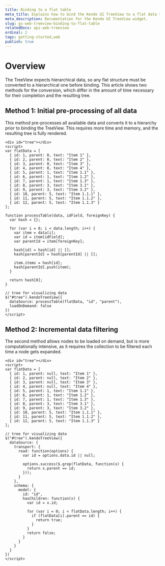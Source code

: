 ```yaml
---
title: Binding to a flat table
meta_title: Explains how to bind the Kendo UI TreeView to a flat data table that keeps references about the hierarchical structure.
meta_description: Documentation for the Kendo UI TreeView widget.
slug: gs-web-treeview-binding-to-flat-table
relatedDocs: api-web-treeview
ordinal: 2
tags: getting-started,web
publish: true
---
```


# Overview

The TreeView expects hierarchical data, so any flat structure must be converted to a hierarchical one before binding.
This article shows two methods for the conversion, which differ in the amount of time necessary for their completion and the resulting tree.

## Method 1: Initial pre-processing of all data

This method pre-processes all available data and converts it to a hierarchy prior to binding the TreeView.
This requires more time and memory, and the resulting tree is fully rendered.

    <div id="tree"></div>
    <script>
    var flatData = [
      { id: 1, parent: 0, text: "Item 1" },
      { id: 2, parent: 0, text: "Item 2" },
      { id: 3, parent: 0, text: "Item 3" },
      { id: 4, parent: 0, text: "Item 4" },
      { id: 5, parent: 1, text: "Item 1.1" },
      { id: 6, parent: 1, text: "Item 1.2" },
      { id: 7, parent: 1, text: "Item 1.3" },
      { id: 8, parent: 3, text: "Item 3.1" },
      { id: 9, parent: 3, text: "Item 3.2" },
      { id: 10, parent: 5, text: "Item 1.1.1" },
      { id: 11, parent: 5, text: "Item 1.1.2" },
      { id: 12, parent: 5, text: "Item 1.1.3" }
    ];

    function processTable(data, idField, foreignKey) {
      var hash = {};

      for (var i = 0; i < data.length; i++) {
        var item = data[i];
        var id = item[idField];
        var parentId = item[foreignKey];

        hash[id] = hash[id] || [];
        hash[parentId] = hash[parentId] || [];

        item.items = hash[id];
        hash[parentId].push(item);
      }

      return hash[0];
    }

    // tree for visualizing data
    $("#tree").kendoTreeView({
      dataSource: processTable(flatData, "id", "parent"),
      loadOnDemand: false
    })
    </script>

## Method 2: Incremental data filtering

The second method allows nodes to be loaded on demand, but is more computationally intensive, as it requires the collection to be filtered each time a node gets expanded.

    <div id="tree"></div>
    <script>
    var flatData = [
      { id: 1, parent: null, text: "Item 1" },
      { id: 2, parent: null, text: "Item 2" },
      { id: 3, parent: null, text: "Item 3" },
      { id: 4, parent: null, text: "Item 4" },
      { id: 5, parent: 1, text: "Item 1.1" },
      { id: 6, parent: 1, text: "Item 1.2" },
      { id: 7, parent: 1, text: "Item 1.3" },
      { id: 8, parent: 3, text: "Item 3.1" },
      { id: 9, parent: 3, text: "Item 3.2" },
      { id: 10, parent: 5, text: "Item 1.1.1" },
      { id: 11, parent: 5, text: "Item 1.1.2" },
      { id: 12, parent: 5, text: "Item 1.1.3" }
    ];

    // tree for visualizing data
    $("#tree").kendoTreeView({
      dataSource: {
        transport: {
          read: function(options) {
            var id = options.data.id || null;

            options.success($.grep(flatData, function(x) {
              return x.parent == id;
            }));
          }
        },
        schema: {
          model: {
            id: "id",
            hasChildren: function(x) {
              var id = x.id;

              for (var i = 0; i < flatData.length; i++) {
                if (flatData[i].parent == id) {
                  return true;
                }
              }
              return false;
            }
          }
        }
      }
    })
    </script>
